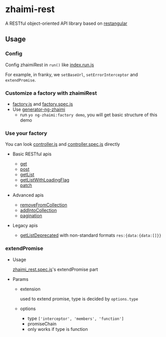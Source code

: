 # zhaimi-rest

A RESTful object-oriented API library based on [restangular](https://github.com/mgonto/restangular)

## Usage

### Config
Config zhaimiRest in `run()` like [index.run.js](../demo/index.run.js#L9)

For example, in franky, we `setBaseUrl`, `setErrorInterceptor` and `extendPromise`.

### Customize a factory with zhaimiRest
- [factory.js](../demo/factory.js) and [factory.spec.js](../demo/factory.spec.js#L15)
- Use [generator-ng-zhaimi](http://git.zhai.me/Stupid/generator-ng-zhaimi)
  - run `yo ng-zhaimi:factory demo`, you will get basic structure of this demo

### Use your factory
You can look [controller.js](../demo/controller.js) and [controller.spec.js](../demo/controller.spec.js) directly
- Basic RESTful apis
  - [get](../demo/controller.js#L38)
  - [post](../demo/controller.js#L46)
  - [getList](../demo/controller.js#L56)
  - [getListWithLoadingFlag](../demo/controller.js#L77)
  - [patch](../demo/controller.js#L88)

- Advanced apis
  - [removeFromCollection](../demo/controller.js#L108)
  - [addIntoCollection](../demo/controller.js#L137)
  - [pagination](../demo/controller.js#L137)

- Legacy apis
  - [getListDeprecated](../demo/controller.js#L64) with non-standard formats `res:{data:{data:[]}}`

### extendPromise
- Usage

  [zhaimi_rest.spec.js](factory.spec.js#L23)'s extendPromise part

- Params
  - extension

    used to extend promise, type is decided by `options.type`

  - options
    - type `['interceptor', 'members', 'function']`
    - promiseChain
    - only works if type is function
